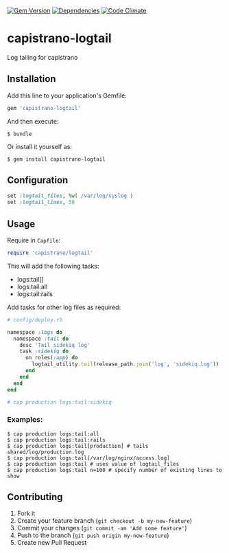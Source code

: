 [![Gem Version](https://img.shields.io/gem/v/capistrano-logtail.svg)](https://rubygems.org/gems/capistrano-logtail)
[![Dependencies](https://img.shields.io/gemnasium/ydkn/capistrano-logtail.svg)](https://gemnasium.com/ydkn/capistrano-logtail)
[![Code Climate](https://img.shields.io/codeclimate/github/ydkn/capistrano-logtail.svg)](https://codeclimate.com/github/ydkn/capistrano-logtail)

# capistrano-logtail

Log tailing for capistrano

## Installation

Add this line to your application's Gemfile:

```ruby
gem 'capistrano-logtail'
```

And then execute:

    $ bundle

Or install it yourself as:

    $ gem install capistrano-logtail

## Configuration

```ruby
set :logtail_files, %w( /var/log/syslog )
set :logtail_lines, 50
```

## Usage

Require in `Capfile`:

```ruby
require 'capistrano/logtail'
```

This will add the following tasks:
* logs:tail[]
* logs:tail:all
* logs:tail:rails

Add tasks for other log files as required:

```ruby
# config/deploy.rb

namespace :logs do
  namespace :tail do
    desc 'Tail sidekiq log'
    task :sidekiq do
      on roles(:app) do
        logtail_utility.tail(release_path.join('log', 'sidekiq.log'))
      end
    end
  end
end

# cap production logs:tail:sidekiq
```

### Examples:

    $ cap production logs:tail:all
    $ cap production logs:tail:rails
    $ cap production logs:tail[production] # tails shared/log/production.log
    $ cap production logs:tail[/var/log/nginx/access.log]
    $ cap production logs:tail # uses value of logtail_files
    $ cap production logs:tail n=100 # specify number of existing lines to show

## Contributing

1. Fork it
2. Create your feature branch (`git checkout -b my-new-feature`)
3. Commit your changes (`git commit -am 'Add some feature'`)
4. Push to the branch (`git push origin my-new-feature`)
5. Create new Pull Request
